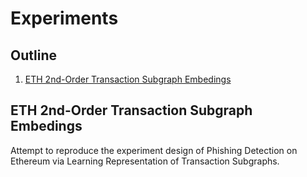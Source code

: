 # Experiments

## Outline
1. [ETH 2nd-Order Transaction Subgraph Embedings](#eth-2nd-order-tx-subgraph)

## ETH 2nd-Order Transaction Subgraph Embedings <a name="eth-2nd-order-tx-subgraph"></a>
Attempt to reproduce the experiment design of Phishing Detection on Ethereum via Learning Representation of Transaction Subgraphs.
